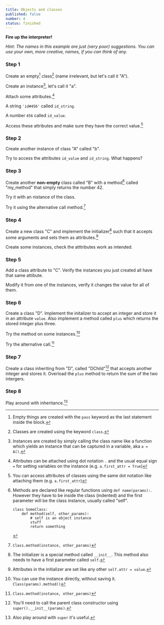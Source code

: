 ```yaml
---
title: Objects and classes
published: false
number: 4
status: finished
---
```


__Fire up the interpreter!__

*Hint: The names in this example are just (very poor) suggestions. You can use your own, more creative, names, if you can think of any.*

### Step 1

Create an empty[^empty] class[^class] (name irrelevant, but let's call it "A").

[^class]:
    Classes are created using the keyword `class`.
    
[^empty]:
    Empty things are created with the `pass` keyword as the last statement inside the block.

Create an instance[^instance], let's call it "a".

[^instance]:
    Instances are created by simply calling the class name like a function which yields an instance that can be captured in a variable, aka `a = A()`.

Attach some attributes.[^attach_attr]

[^attach_attr]:
    Attributes can be attached using dot notation `.` and the usual equal sign `=` for setting variables on the instance (e.g. `a.first_attr = True`)

A string `'id#456'` called `id_string`.

A number `456` called `id_value`.

Access these attributes and make sure they have the correct value.[^access_attr]

[^access_attr]:
    You can access attributes of classes using the same dot notation like attaching them (e.g. `a.first_attr`)

### Step 2

Create another instance of class "A" called "b".

Try to access the attributes `id_value` and `id_string`. What happens?

### Step 3 

Create another **non-empty** class called "B" with a method[^methods] called "my_method" that simply returns the number 42.

[^methods]:
    Methods are declared like regular functions using `def name(params):`. However they have to be inside the class (indented) and the first parameter will be the class instance, usually called "self".
        
        class SomeClass:
            def method(self, other_params):
                # self is an object instance
                stuff
                return something
        
Try it with an nistance of the class.

Try it using the alternative call method.[^alt_call]

[^alt_call]:
    `Class.method(instance, other_params)`

### Step 4

Create a new class "C" and implement the initializer[^initializer] such that it accepts some arguments and sets them as attributes.[^attr_init]

Create some instances, check the atttributes work as intended.

[^attr_init]:
    Attributes in the initializer are set like any other `self.attr = value`.

[^initializer]:
    The initializer is a special method called `__init__`. This method also needs to have a first parameter called `self`.

### Step 5

Add a class attribute to "C". Verify the instances you just created all have that same attibute.

Modify it from one of the instances, verify it changes the value for all of them.

### Step 6

Create a class "D". Implement the initalizer to accept an integer and store it in an attribute `value`. Also implement a method called `plus` which returns the stored integer plus three.

Try the method on some instances.[^anon_class]

[^anon_class]:
    You can use the instance directly, without saving it. `Class(params).method()`
    
Try the alternative call.[^alt_call] 

### Step 7

Create a class inheriting from "D", called "DChild"[^super] that accepts another integer and stores it. Overload the `plus` method to return the sum of the two intergers.

[^super]:
    You'll need to call the parent class constructor using `super().__init__(params)`.
    
    
### Step 8

Play around with inheritance.[^super2]

[^super2]:
    Also play around with `super` it's useful.
